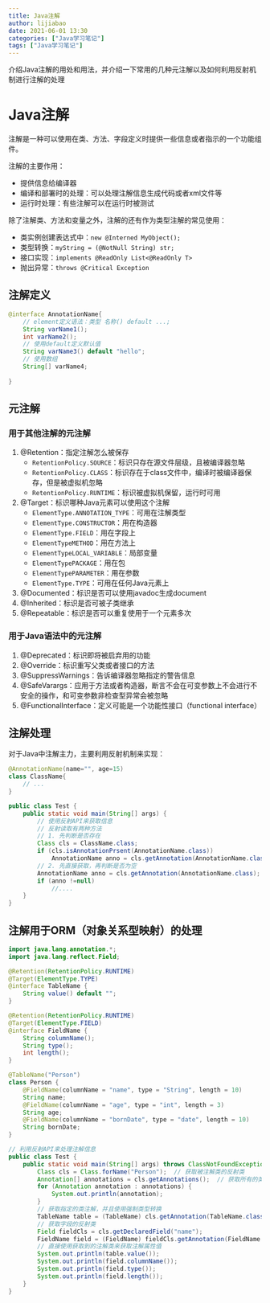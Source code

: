 ```yaml
---
title: Java注解
author: lijiabao
date: 2021-06-01 13:30
categories: ["Java学习笔记"]
tags: ["Java学习笔记"]
---
```


介绍Java注解的用处和用法，并介绍一下常用的几种元注解以及如何利用反射机制进行注解的处理

# Java注解

注解是一种可以使用在类、方法、字段定义时提供一些信息或者指示的一个功能组件。

注解的主要作用：

- 提供信息给编译器
- 编译和部署时的处理：可以处理注解信息生成代码或者xml文件等
- 运行时处理：有些注解可以在运行时被测试

除了注解类、方法和变量之外，注解的还有作为类型注解的常见使用：

- 类实例创建表达式中：`new @Interned MyObject();`
- 类型转换：`myString = (@NotNull String) str;`
- 接口实现：`implements @ReadOnly List<@ReadOnly T>`
- 抛出异常：`throws @Critical Exception`

## 注解定义

```java
@interface AnnotationName{
    // element定义语法：类型 名称() default ...;
    String varName1();
    int varName2();
    // 使用default定义默认值
    String varName3() default "hello";
    // 使用数组
    String[] varName4;
    
}
```

## 元注解

### 用于其他注解的元注解

1. @Retention：指定注解怎么被保存
   - `RetentionPolicy.SOURCE`：标识只存在源文件层级，且被编译器忽略
   - `RetentionPolicy.CLASS`：标识存在于class文件中，编译时被编译器保存，但是被虚拟机忽略
   - `RetentionPolicy.RUNTIME`：标识被虚拟机保留，运行时可用
2. @Target：标识哪种Java元素可以使用这个注解
   - `ElementType.ANNOTATION_TYPE`：可用在注解类型
   - `ElementType.CONSTRUCTOR`：用在构造器
   - `ElementType.FIELD`：用在字段上
   - `ElementTypeMETHOD`：用在方法上
   - `ElementTypeLOCAL_VARIABLE`：局部变量
   - `ElementTypePACKAGE`：用在包
   - `ElementTypePARAMETER`：用在参数
   - `ElementType.TYPE`：可用在任何Java元素上
3. @Documented：标识是否可以使用javadoc生成document
4. @Inherited：标识是否可被子类继承
5. @Repeatable：标识是否可以重复使用于一个元素多次

### 用于Java语法中的元注解

1. @Deprecated：标识即将被启弃用的功能
2. @Override：标识重写父类或者接口的方法
3. @SuppressWarnings：告诉编译器忽略指定的警告信息
4. @SafeVarargs：应用于方法或者构造器，断言不会在可变参数上不会进行不安全的操作，和可变参数非检查型异常会被忽略
5. @FunctionalInterface：定义可能是一个功能性接口（functional interface）

## 注解处理

对于Java中注解主力，主要利用反射机制来实现：

```java
@AnnotationName(name="", age=15)
class ClassName{
    // ...
}

public class Test {
    public static void main(String[] args) {
        // 使用反射API来获取信息
        // 反射读取有两种方法
        // 1. 先判断是否存在
        Class cls = ClassName.class;
        if (cls.isAnnotationPrsent(AnnotationName.class))
            AnnotationName anno = cls.getAnnotation(AnnotationName.class);
        // 2. 先直接获取，再判断是否为空
        AnnotationName anno = cls.getAnnotation(AnnotationName.class);
        if (anno !=null)
            //....
    }
}
```



## 注解用于ORM（对象关系型映射）的处理

```java
import java.lang.annotation.*;
import java.lang.reflect.Field;

@Retention(RetentionPolicy.RUNTIME)
@Target(ElementType.TYPE)
@interface TableName {
    String value() default "";
}

@Retention(RetentionPolicy.RUNTIME)
@Target(ElementType.FIELD)
@interface FieldName {
    String columnName();
    String type();
    int length();
}

@TableName("Person")
class Person {
    @FieldName(columnName = "name", type = "String", length = 10)
    String name;
    @FieldName(columnName = "age", type = "int", length = 3)
    String age;
    @FieldName(columnName = "bornDate", type = "date", length = 10)
    String bornDate;
}

// 利用反射API来处理注解信息
public class Test {
    public static void main(String[] args) throws ClassNotFoundException, NoSuchFieldException {
        Class cls = Class.forName("Person");  // 获取被注解类的反射类
        Annotation[] annotations = cls.getAnnotations();  // 获取所有的类注解
        for (Annotation annotation : annotations) {
            System.out.println(annotation);
        }
        // 获取指定的类注解，并且使用强制类型转换
        TableName table = (TableName) cls.getAnnotation(TableName.class);
        // 获取字段的反射类
        Field fieldCls = cls.getDeclaredField("name");
        FieldName field = (FieldName) fieldCls.getAnnotation(FieldName.class);
        // 直接使用获取到的注解类来获取注解属性值
        System.out.println(table.value());
        System.out.println(field.columnName());
        System.out.println(field.type());
        System.out.println(field.length());
    }
}
```

